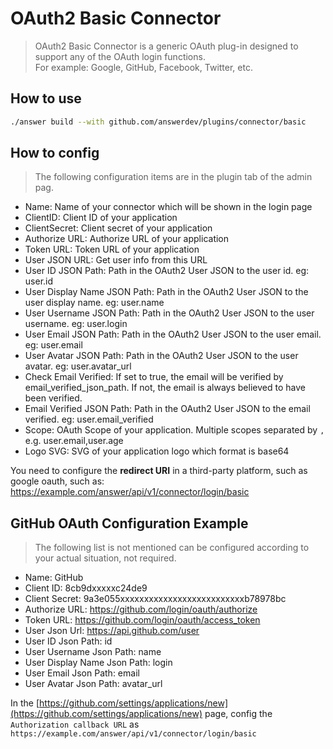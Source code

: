 # OAuth2 Basic Connector
> OAuth2 Basic Connector is a generic OAuth plug-in designed to support any of the OAuth login functions.  
> For example: Google, GitHub, Facebook, Twitter, etc.

## How to use
```bash
./answer build --with github.com/answerdev/plugins/connector/basic
```

## How to config
> The following configuration items are in the plugin tab of the admin pag.

- Name: Name of your connector which will be shown in the login page
- ClientID: Client ID of your application 
- ClientSecret: Client secret of your application
- Authorize URL: Authorize URL of your application
- Token URL: Token URL of your application
- User JSON URL: Get user info from this URL
- User ID JSON Path: Path in the OAuth2 User JSON to the user id. eg: user.id
- User Display Name JSON Path: Path in the OAuth2 User JSON to the user display name. eg: user.name
- User Username JSON Path: Path in the OAuth2 User JSON to the user username. eg: user.login
- User Email JSON Path: Path in the OAuth2 User JSON to the user email. eg: user.email
- User Avatar JSON Path: Path in the OAuth2 User JSON to the user avatar. eg: user.avatar_url
- Check Email Verified: If set to true, the email will be verified by email_verified_json_path. If not, the email is always believed to have been verified.
- Email Verified JSON Path: Path in the OAuth2 User JSON to the email verified. eg: user.email_verified
- Scope: OAuth Scope of your application. Multiple scopes separated by `,` e.g. user.email,user.age
- Logo SVG: SVG of your application logo which format is base64

You need to configure the **redirect URI** in a third-party platform, such as google oauth, such as:
https://example.com/answer/api/v1/connector/login/basic

## GitHub OAuth Configuration Example
> The following list is not mentioned can be configured according to your actual situation, not required.

- Name: GitHub
- Client ID: 8cb9dxxxxxc24de9
- Client Secret: 9a3e055xxxxxxxxxxxxxxxxxxxxxxxxxxb78978bc
- Authorize URL: https://github.com/login/oauth/authorize
- Token URL: https://github.com/login/oauth/access_token
- User Json Url: https://api.github.com/user
- User ID Json Path: id
- User Username Json Path: name
- User Display Name Json Path: login
- User Email Json Path: email
- User Avatar Json Path: avatar_url

In the [https://github.com/settings/applications/new](https://github.com/settings/applications/new) page, 
config the `Authorization callback URL` as `https://example.com/answer/api/v1/connector/login/basic`